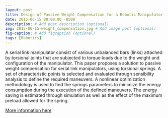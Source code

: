 ```yaml
---
layout: post
title: Design of Passive Weight Compensation for a Robotic Manipulator
date: 2015-06-15 00:00:00 -0500
description: # Add post description (optional)
img: 2015-06-15-weight_compensation.jpg # Add image post (optional)
fig-caption: # Add figcaption (optional)
tags: [Robotics]
---
```

A serial link manipulator consist of various unbalanced bars (links) attached by torsional joints that are subjected to torque loads due to the weight and configuration of the manipulator. This paper proposes a solution to passive weight compensation for serial link manipulators, using torsional springs. A set of characteristic points is selected and evaluated through sensibility analysis to define
the required maneuvers. A nonlinear optimization methodology is used to find the springs parameters to minimize the energy consumption during the execution of the defined maneuvers. The energy saving is estimated through simulation as well as the effect of the maximum preload allowed for the spring.

[More information here](https://doi.org/10.4028/www.scientific.net/AMM.798.30)